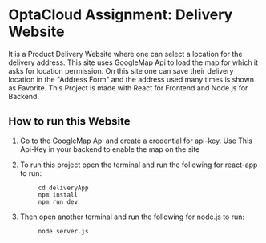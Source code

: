 # OptaCloud Assignment: Delivery Website

It is a Product Delivery Website where one can select a location for the delivery address. This site uses GoogleMap Api to load the map for which it asks for location permission. On this site one can save their delivery location in the "Address Form" and the address used many times is shown as Favorite. This Project is made with React for Frontend and Node.js for Backend.

## How to run this Website

1. Go to the GoogleMap Api and create a credential for api-key. Use This Api-Key in your backend to enable the map on the site

2. To run this project open the terminal and run the following for react-app to run:

            cd deliveryApp
            npm install
            npm run dev

3. Then open another terminal and run the following for node.js to run:

            node server.js
